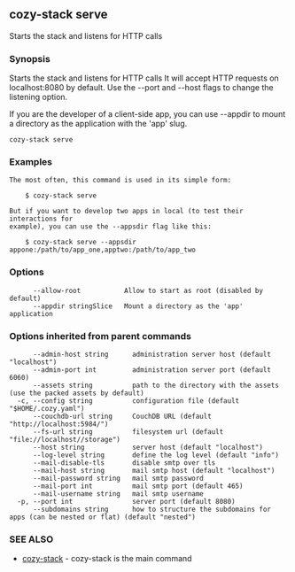 ## cozy-stack serve

Starts the stack and listens for HTTP calls

### Synopsis


Starts the stack and listens for HTTP calls
It will accept HTTP requests on localhost:8080 by default.
Use the --port and --host flags to change the listening option.

If you are the developer of a client-side app, you can use --appdir
to mount a directory as the application with the 'app' slug.


```
cozy-stack serve
```

### Examples

```
The most often, this command is used in its simple form:

	$ cozy-stack serve

But if you want to develop two apps in local (to test their interactions for
example), you can use the --appsdir flag like this:

	$ cozy-stack serve --appsdir appone:/path/to/app_one,apptwo:/path/to/app_two

```

### Options

```
      --allow-root           Allow to start as root (disabled by default)
      --appdir stringSlice   Mount a directory as the 'app' application
```

### Options inherited from parent commands

```
      --admin-host string      administration server host (default "localhost")
      --admin-port int         administration server port (default 6060)
      --assets string          path to the directory with the assets (use the packed assets by default)
  -c, --config string          configuration file (default "$HOME/.cozy.yaml")
      --couchdb-url string     CouchDB URL (default "http://localhost:5984/")
      --fs-url string          filesystem url (default "file://localhost//storage")
      --host string            server host (default "localhost")
      --log-level string       define the log level (default "info")
      --mail-disable-tls       disable smtp over tls
      --mail-host string       mail smtp host (default "localhost")
      --mail-password string   mail smtp password
      --mail-port int          mail smtp port (default 465)
      --mail-username string   mail smtp username
  -p, --port int               server port (default 8080)
      --subdomains string      how to structure the subdomains for apps (can be nested or flat) (default "nested")
```

### SEE ALSO
* [cozy-stack](cozy-stack.md)	 - cozy-stack is the main command

